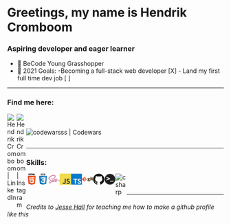 # Greetings, my name is Hendrik Cromboom

### Aspiring developer and eager learner
- 🌱 BeCode Young Grasshopper
- 🥅 2021 Goals:  -Becoming a full-stack web developer    [X]
                  - Land my first full time dev job        [ ]
---

### Find me here:

[<img align="left" alt="HendrikCromboom | LinkedIn" width="22px" src="https://cdn.jsdelivr.net/npm/simple-icons@v3/icons/linkedin.svg" />][linkedin]
[<img align="left" alt="HendrikCromboom | Instagram" width="22px" src="https://cdn.jsdelivr.net/npm/simple-icons@v3/icons/instagram.svg" />][instagram]
<br />
<br />
[<img align="left" alt="codewarsss | Codewars" width="auto" src="https://www.codewars.com/users/HendrikCromboom/badges/small" />][codewars]

<br />

---

### Skills:

<img align="left" alt="HTML5" width="26px" src="https://raw.githubusercontent.com/github/explore/80688e429a7d4ef2fca1e82350fe8e3517d3494d/topics/html/html.png" />
<img align="left" alt="CSS3" width="26px" src="https://raw.githubusercontent.com/github/explore/80688e429a7d4ef2fca1e82350fe8e3517d3494d/topics/css/css.png" />
<img align="left" alt="Sass" width="26px" src="https://raw.githubusercontent.com/github/explore/80688e429a7d4ef2fca1e82350fe8e3517d3494d/topics/sass/sass.png" />
<img align="left" alt="JavaScript" width="26px" src="https://raw.githubusercontent.com/github/explore/80688e429a7d4ef2fca1e82350fe8e3517d3494d/topics/javascript/javascript.png" />
<img align="left" alt="TypeScript" width="26px" src="https://raw.githubusercontent.com/HendrikCromboom/HendrikCromboom/master/TS155x155.png" />
<img align="left" alt="Git" width="26px" src="https://raw.githubusercontent.com/github/explore/80688e429a7d4ef2fca1e82350fe8e3517d3494d/topics/git/git.png" />
<img align="left" alt="GitHub" width="26px" src="https://raw.githubusercontent.com/github/explore/78df643247d429f6cc873026c0622819ad797942/topics/github/github.png" />
<img align="left" alt="terminal" width="26px" src="https://raw.githubusercontent.com/github/explore/80688e429a7d4ef2fca1e82350fe8e3517d3494d/topics/terminal/terminal.png" />
<img align="left" alt="csharp" width="26px" src="https://www.brandeps.com/logo-download/C/C-Sharp-logo-vector-01.svg" />



<br />
<br />

---

###### *Credits to [Jesse Hall](https://github.com/codeSTACKr) for teaching me how to make a github profile like this*

[instagram]: https://instagram.com/hendrikcrmbm
[linkedin]: https://www.linkedin.com/in/hendrik-cromboom-99b68450/
[codewars]: https://www.codewars.com/users/HendrikCromboom
